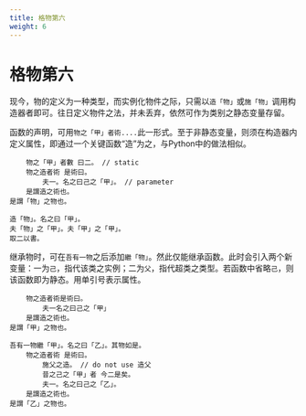 ```yaml
---
title: 格物第六
weight: 6
---
```

# 格物第六
现今，物的定义为一种类型，而实例化物件之际，只需以`造「物」`或`施「物」`调用构造器者即可。往日定义物件之法，并未丢弃，依然可作为类别之静态变量存留。

函数的声明，可用`物之「甲」者術....`此一形式。至于非静态变量，则须在构造器内定义属性，即通过一个关键函数“造”为之，与Python中的做法相似。

```
    物之「甲」者數 曰二。 // static
    物之造者術 是術曰。
        夫一。名之曰己之「甲」。 // parameter
    是謂造之術也。
是謂「物」之物也。

造「物」。名之曰「甲」。
夫「物」之「甲」。夫「甲」之「甲」。
取二以書。
```

继承物时，可在`吾有一物`之后添加`繼「物」`。然此仅能继承函数。此时会引入两个新变量：一为`己`，指代该类之实例；二为`父`，指代超类之类型。若函数中省略`己`，则该函数即为静态。用单引号表示属性。

```
    物之造者術是術曰。
        夫一名之曰己之「甲」
    是謂造之術也。
是謂「甲」之物也。

吾有一物繼「甲」。名之曰「乙」。其物如是。
    物之造者術 是術曰。
        施父之造。 // do not use 造父
        昔之己之「甲」者 今二是矣。
        夫一。名之曰己之「乙」。
    是謂造之術也。
是謂「乙」之物也。
```
